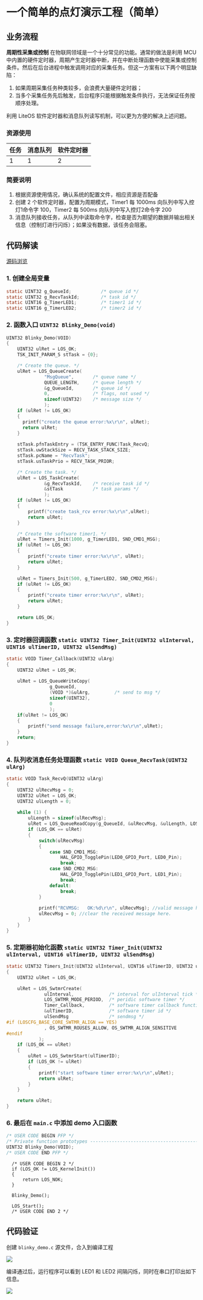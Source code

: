 # 一个简单的点灯演示工程（简单）

## 业务流程

**周期性采集或控制** 在物联网领域是一个十分常见的功能。通常的做法是利用 MCU 中内置的硬件定时器，周期产生定时器中断，并在中断处理函数中使能采集或控制条件。然后在后台进程中触发调用对应的采集任务。但这一方案有以下两个明显缺陷：

1. 如果周期采集任务种类较多，会浪费大量硬件定时器；
2. 当多个采集任务先后触发，后台程序只能根据触发条件执行，无法保证任务按顺序处理。

利用 LiteOS 软件定时器和消息队列读写机制，可以更为方便的解决上述问题。

### 资源使用

| 任务 | 消息队列 | 软件定时器 |
| ---- | -------- | ---------- |
| 1    | 1        | 2          |

### 简要说明

1. 根据资源使用情况，确认系统的配置文件，相应资源是否配备
2. 创建 2 个软件定时器，配置为周期模式，Timer1 每 1000ms 向队列中写入控灯1命令字 100，Timer2 每 500ms 向队列中写入控灯2命令字 200
3. 消息队列接收任务，从队列中读取命令字，检查是否为期望的数据并输出相关信息（控制灯进行闪烁）；如果没有数据，该任务会阻塞。

## 代码解读

[源码浏览](/blinky_demo.c)

### 1. 创建全局变量

```c
static UINT32 g_QueueId;           /* queue id */
static UINT32 g_RecvTaskId;        /* task id */
static UINT16 g_TimerLED1;         /* timer1 id */
static UINT16 g_TimerLED2;         /* timer2 id */
```

### 2. 函数入口 `UINT32 Blinky_Demo(void)`

```c
UINT32 Blinky_Demo(VOID) 
{
    UINT32 ulRet = LOS_OK;
    TSK_INIT_PARAM_S stTask = {0};

    /* Create the queue. */
    ulRet = LOS_QueueCreate(
              "MsgQueue",       /* queue name */
              QUEUE_LENGTH,     /* queue length */
              &g_QueueId,       /* queue id */
              0,                /* flags, not used */
              sizeof(UINT32)    /* message size */
              );
    if (ulRet != LOS_OK)
    {
      printf("create the queue error:%x\r\n", ulRet);
      return ulRet;
    }
    
    stTask.pfnTaskEntry = (TSK_ENTRY_FUNC)Task_RecvQ;
    stTask.uwStackSize = RECV_TASK_STACK_SIZE;
    stTask.pcName = "RecvTask";
    stTask.usTaskPrio = RECV_TASK_PRIOR;

    /* Create the task. */
    ulRet = LOS_TaskCreate(
              &g_RecvTaskId,    /* receive task id */
              &stTask           /* task params */
              );
    if (ulRet != LOS_OK)
    {
        printf("create task_rcv error:%x\r\n",ulRet);
        return ulRet;
    }

    /* Create the software timer1. */
    ulRet = Timers_Init(1000, g_TimerLED1, SND_CMD1_MSG);
    if (ulRet != LOS_OK)
    {
        printf("create timer error:%x\r\n", ulRet);
        return ulRet;
    }

    ulRet = Timers_Init(500, g_TimerLED2, SND_CMD2_MSG);
    if (ulRet != LOS_OK)
    {
        printf("create timer error:%x\r\n", ulRet);
        return ulRet;
    }

    return LOS_OK;
}
```
### 3. 定时器回调函数 `static UINT32 Timer_Init(UINT32 ulInterval, UINT16 ulTimerID, UINT32 ulSendMsg)`

```c
static VOID Timer_Callback(UINT32 ulArg)
{  
    UINT32 ulRet = LOS_OK;
    
    ulRet = LOS_QueueWriteCopy(
                g_QueueId,
                (VOID *)&ulArg,         /* send to msg */
                sizeof(UINT32),
                0
                ); 
    if(ulRet != LOS_OK)
    {
        printf("send message failure,error:%x\r\n",ulRet);
    }
    return;
}
```

### 4. 队列收消息任务处理函数 `static VOID Queue_RecvTask(UINT32 ulArg)`

```c
static VOID Task_RecvQ(UINT32 ulArg)
{
    UINT32 ulRecvMsg = 0;
    UINT32 ulRet = LOS_OK;
    UINT32 ulLength = 0;
    
    while (1) {
        ulLength = sizeof(ulRecvMsg);
        ulRet = LOS_QueueReadCopy(g_QueueId, &ulRecvMsg, &ulLength, LOS_WAIT_FOREVER);
        if (LOS_OK == ulRet)
        {
            switch(ulRecvMsg)
            {
                case SND_CMD1_MSG:
                    HAL_GPIO_TogglePin(LED0_GPIO_Port, LED0_Pin);
                    break;
                case SND_CMD2_MSG:
                    HAL_GPIO_TogglePin(LED1_GPIO_Port, LED1_Pin);
                    break;
                default:
                    break;
            }
          
            printf("RCVMSG:   OK:%d\r\n", ulRecvMsg); //valid message here
            ulRecvMsg = 0; //clear the received message here.
        }
    }
}
```

### 5. 定期器初始化函数 `static UINT32 Timer_Init(UINT32 ulInterval, UINT16 ulTimerID, UINT32 ulSendMsg)`

```c
static UINT32 Timers_Init(UINT32 ulInterval, UINT16 ulTimerID, UINT32 ulSendMsg)
{
    UINT32 ulRet = LOS_OK;

    ulRet = LOS_SwtmrCreate(
              ulInterval,             /* interval for ulInterval tick */
              LOS_SWTMR_MODE_PERIOD,  /* peridic software timer */ 
              Timer_Callback,         /* software timer callback function */
              &ulTimerID,             /* software timer id */
              ulSendMsg               /* sendmsg */
#if (LOSCFG_BASE_CORE_SWTMR_ALIGN == YES)
              , OS_SWTMR_ROUSES_ALLOW, OS_SWTMR_ALIGN_SENSITIVE
#endif
            );
    if (LOS_OK == ulRet)
    {
        ulRet = LOS_SwtmrStart(ulTimerID);
        if (LOS_OK != ulRet)
        {
            printf("start software timer error:%x\r\n",ulRet);
            return ulRet;
        }
    }

    return ulRet;
}
```

### 6. 最后在 `main.c` 中添加 demo 入口函数
```c
/* USER CODE BEGIN PFP */
/* Private function prototypes -----------------------------------------------*/
UINT32 Blinky_Demo(VOID);
/* USER CODE END PFP */
```
```c{7}
  /* USER CODE BEGIN 2 */  
  if (LOS_OK != LOS_KernelInit())
  {
      return LOS_NOK;
  }
  
  Blinky_Demo();

  LOS_Start();
  /* USER CODE END 2 */
```

## 代码验证

创建 `blinky_demo.c` 源文件，合入到编译工程

![](./pic/project_demo.png)

编译通过后，运行程序可以看到 LED1 和 LED2 间隔闪烁，同时在串口打印出如下信息。

![](./pic/blinky_demo.png)

